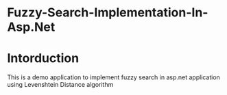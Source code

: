 # Fuzzy-Search-Implementation-In-Asp.Net
# Intorduction
This is a demo application to implement fuzzy search in asp.net application using Levenshtein Distance algorithm

